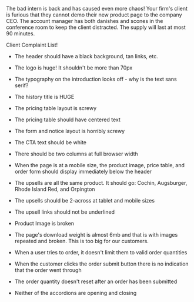The bad intern is back and has caused even more chaos! Your firm's client is furious that they cannot demo their new product page to the company CEO. The account manager has both danishes and scones in the conference room to keep the client distracted. The supply will last at most 90 minutes.

Client Complaint List!

* The header should have a black background, tan links, etc.
* The logo is huge! It shouldn't be more than 70px
* The typography on the introduction looks off - why is the text sans serif?
* The history title is HUGE
* The pricing table layout is screwy
* The pricing table should have centered text
* The form and notice layout is horribly screwy
* The CTA text should be white
* There should be two columns at full browser width
* When the page is at a mobile size, the product image, price table, and order form should display immediately below the header
* The upsells are all the same product. It should go: Cochin, Augsburger, Rhode Island Red, and Orpington
* The upsells should be 2-across at tablet and mobile sizes
* The upsell links should not be underlined
* Product Image is broken
* The page's download weight is almost 6mb and that is with images repeated and broken. This is too big for our customers.
* When a user tries to order, it doesn't limit them to valid order quantities
* When the customer clicks the order submit button there is no indication that the order went through
* The order quantity doesn't reset after an order has been submitted

* Neither of the accordions are opening and closing



